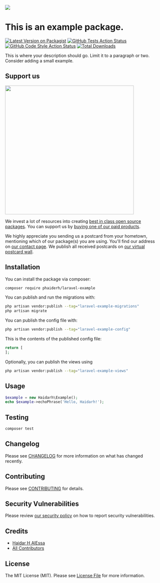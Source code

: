 
[<img src="https://github-ads.s3.eu-central-1.amazonaws.com/support-ukraine.svg?t=1" />](https://supportukrainenow.org)

# This is an example package.

[![Latest Version on Packagist](https://img.shields.io/packagist/v/phaiderh/laravel-example.svg?style=flat-square)](https://packagist.org/packages/phaiderh/laravel-example)
[![GitHub Tests Action Status](https://img.shields.io/github/workflow/status/phaiderh/laravel-example/run-tests?label=tests)](https://github.com/phaiderh/laravel-example/actions?query=workflow%3Arun-tests+branch%3Amain)
[![GitHub Code Style Action Status](https://img.shields.io/github/workflow/status/phaiderh/laravel-example/Check%20&%20fix%20styling?label=code%20style)](https://github.com/phaiderh/laravel-example/actions?query=workflow%3A"Check+%26+fix+styling"+branch%3Amain)
[![Total Downloads](https://img.shields.io/packagist/dt/phaiderh/laravel-example.svg?style=flat-square)](https://packagist.org/packages/phaiderh/laravel-example)

This is where your description should go. Limit it to a paragraph or two. Consider adding a small example.

## Support us

[<img src="https://github-ads.s3.eu-central-1.amazonaws.com/laravel-example.jpg?t=1" width="419px" />](https://spatie.be/github-ad-click/laravel-example)

We invest a lot of resources into creating [best in class open source packages](https://spatie.be/open-source). You can support us by [buying one of our paid products](https://spatie.be/open-source/support-us).

We highly appreciate you sending us a postcard from your hometown, mentioning which of our package(s) you are using. You'll find our address on [our contact page](https://spatie.be/about-us). We publish all received postcards on [our virtual postcard wall](https://spatie.be/open-source/postcards).

## Installation

You can install the package via composer:

```bash
composer require phaiderh/laravel-example
```

You can publish and run the migrations with:

```bash
php artisan vendor:publish --tag="laravel-example-migrations"
php artisan migrate
```

You can publish the config file with:

```bash
php artisan vendor:publish --tag="laravel-example-config"
```

This is the contents of the published config file:

```php
return [
];
```

Optionally, you can publish the views using

```bash
php artisan vendor:publish --tag="laravel-example-views"
```

## Usage

```php
$example = new Haidarh\Example();
echo $example->echoPhrase('Hello, Haidarh!');
```

## Testing

```bash
composer test
```

## Changelog

Please see [CHANGELOG](CHANGELOG.md) for more information on what has changed recently.

## Contributing

Please see [CONTRIBUTING](https://github.com/phaiderh/.github/blob/main/CONTRIBUTING.md) for details.

## Security Vulnerabilities

Please review [our security policy](../../security/policy) on how to report security vulnerabilities.

## Credits

- [Haidar H AlEssa](https://github.com/phaiderh)
- [All Contributors](../../contributors)

## License

The MIT License (MIT). Please see [License File](LICENSE.md) for more information.
